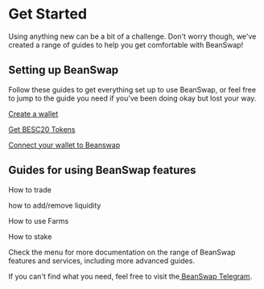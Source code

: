 # Get Started

Using anything new can be a bit of a challenge. Don't worry though, we've created a range of guides to help you get comfortable with BeanSwap!

## Setting up BeanSwap

Follow these guides to get everything set up to use BeanSwap, or feel free to jump to the guide you need if you've been doing okay but lost your way.

[Create a wallet](https://docs.bescscan.io/bean-swap-dex/get-started/create-wallet)

[Get BESC20 Tokens](https://docs.bescscan.io/bean-swap-dex/get-started/create-wallet/get-besc-coin)

[Connect your wallet to Beanswap](https://docs.bescscan.io/bean-swap-dex/get-started/create-wallet/get-besc-coin/using-beanswap-without-centralized-exchanges/connect-your-wallet-to-beanswap)

## Guides for using BeanSwap features

How to trade

how to add/remove liquidity

How to use Farms

How to stake

Check the menu for more documentation on the range of BeanSwap features and services, including more advanced guides.

If you can't find what you need, feel free to visit the[ BeanSwap Telegram](https://t.me/beanecosystem).

